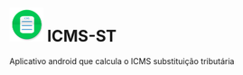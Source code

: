 ![app-icon](./app-icon.png) ICMS-ST
=======================================

Aplicativo android que calcula o ICMS substituição tributária
